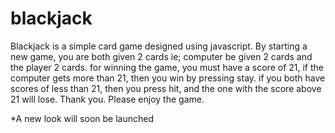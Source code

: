 # blackjack
Blackjack is a simple card game designed using javascript. 
By starting a new game, you are both given 2 cards ie; computer be given 2 cards and the player 2 cards.
for winning the game, you must have a score of 21, if the computer gets more than 21, then you win by pressing stay. if you both have scores of less than 21, then you press hit, and the one with the score above 21 will lose. Thank you. Please enjoy the game.

*A new look will soon be launched
